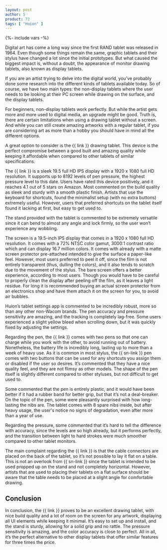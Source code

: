 ```yaml
---
layout: post
author: 5
product: 72
tags: [ "Huion" ]  
---
```


{%- include vars -%}

Digital art has come a long way since the first RAND tablet was released in 1964. Even though some things remain the same, graphic tablets and their stylus have changed a lot since the initial prototypes. But what caused the biggest impact is, without a doubt, the appearance of monitor drawing tablets, also known as display tablets.

If you are an artist trying to delve into the digital world, you’ve probably done some research into the different kinds of tablets available today. So of course, we have two main types: the non-display tablets where the user needs to be looking at their PC screen while drawing on the surface, and the display tablets.

For beginners, non-display tablets work perfectly. But while the artist gets more and more used to digital media, an upgrade might be good. Truth is, there are certain limitations when using a drawing tablet without a screen. And while you can still create amazing artworks with a regular tablet, if you are considering art as more than a hobby you should have in mind all the different options.

A great option to consider is the {{ link }} drawing tablet. This device is the perfect compromise between a good built and amazing quality while keeping it affordable when compared to other tablets of similar specifications.

The {{ link }} is a sleek 19.5 full HD IPS display with a 1920 x 1080 full HD resolution. It supports up to 8192 levels of pen pressure, the highest pressure level to this date.
Users have rated this device positively, and it reaches 4.1 out of 5 stars on Amazon.
Most commented on the build quality as sleek and sturdy with a smooth plastic finish. Artists that use the keyboard for shortcuts, found the minimalist setup (with no extra buttons) extremely useful. However, users that preferred shortcuts on the tablet itself found it lacking at first, but easy to get used to.

The stand provided with the tablet is commented to be extremely versatile since it can bend to almost any angle and lock firmly, so the user won’t experience any wobbling.

The screen is a 19.5-inch IPS display that comes in a 1920 x 1080 full HD resolution. It comes with a 72% NTSC color gamut, 3000:1 contrast ratio which and can display 16.7 million colors. It comes with already with a matte screen protector pre-attached intended to give the surface a paper-like feel. However, most users preferred to peel it off, since the film is not entirely transparent (thus, dulling the colors), and it also tends to scratch due to the movement of the stylus.
The bare screen offers a better experience, according to most users. Though you would have to be careful to properly clean the display after peeling off the film, as it leaves a light residue. For long it is recommended buying an actual screen protector from an electronics shop and have them attach it on the screen for you, to avoid air bubbles.

Huion’s tablet settings app is commented to be incredibly robust, more so than any other non-Wacom brands. The pen accuracy and pressure sensitivity are amazing, and the tracking is completely lag-free. Some users experienced a slight yellow bleed when scrolling down, but it was quickly fixed by adjusting the settings.

Regarding the pen, the {{ link }} comes with two pens so that one can charge while you work with the other, to avoid running out of battery. Nonetheless, the battery life is incredibly long, lasting up to more than a week of heavy use. As it is common in most stylus, the {{ sn-link }}
pen comes with two buttons that can be used for any shortcuts you assign them or disabled if the user so desires. It’s commented that they have a nice quality feel, and they are not flimsy as other models. The shape of the pen itself is slightly different compared to other styluses, but not difficult to get used to.

Some commented that the pen is entirely plastic, and it would have been better if it had a rubber band for better grip, but that it’s not a deal-breaker.
On the topic of the pen, some were pleasantly surprised with how long-lasting the nibs are. The tablet comes with 8 spare nibs inside, but after heavy usage, the user's notice no signs of degradation, even after more than a year of use.

Regarding the pressure, some commented that it’s hard to tell the difference with accuracy, since the levels are so high already, but it performs perfectly, and the transition between light to hard strokes were much smoother compared to other tablet monitors.

The main complaint regarding the {{ link }} is that the cable connectors are placed on the back of the tablet, so it’s not possible to lay it flat on a table. 
This is not an overlook from {{ sn-link }} since the tablet is intended to be used propped up on the stand and not completely horizontal. However, artists that are used to placing their tablets on a flat surface should be aware that the table needs to be placed at a slight angle for comfortable drawing.


## Conclusion


In conclusion, the {{ link }} proves to be an excellent drawing tablet, with nice build quality and a lot of room on the screen for any artwork, displaying all UI elements while keeping it minimal. It’s easy to set up and install, and the stand is sturdy, allowing for a solid grip and no rattle. The pressure sensitivity is amazing, and the color accuracy is close to perfect.
All in all, it’s the perfect alternative to other display tablets that offer similar features for three times the price.
